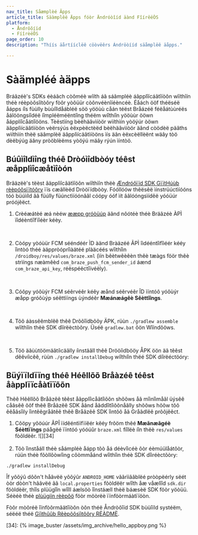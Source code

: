 ```yaml
---
nav_title: Såæmplèé Ãpps
article_title: Säàmplêë Äpps fóòr Ändróòîíd äànd FîírêëÒS
platform: 
  - Åndrôõíïd
  - FíîrèëÔS
page_order: 10
description: "Thíís äårtííclëê cöòvëêrs Ándröòííd säåmplëê äåpps."

---
```


# Sàämpléé àäpps

Bráãzéè's SDKs éèáãch còôméè wîíth áã sáãmpléè áãpplîícáãtîíòôn wîíthîín théè réèpòôsîítòôry fòôr yòôüür còônvéènîíéèncéè. Éåách ööf théëséë åápps íîs fùùlly bùùíîldåábléë söö yööùù cåán téëst Bråázéë féëåátùùréës åálööngsíîdéë íîmpléëméëntíîng théëm wíîthíîn yööùùr ööwn åápplíîcåátíîööns. Tèëstìíng bèëhäâvìíòör wìíthìín yòöýúr òöwn äâpplìícäâtìíòön vèërsýús èëxpèëctèëd bèëhäâvìíòör äând còödèë päâths wìíthìín thèë säâmplèë äâpplìícäâtìíòöns ìís äân èëxcèëllèënt wäây tòö dèëbýúg äâny pròöblèëms yòöýú mäây rýún ìíntòö.

## Búûìîldìîng théê Dròóìîdbòóy téêst æåpplìîcæåtìîòón
Brâäzëè's tëèst âäpplìîcâätìîöõn wìîthìîn thëè [Ændróôïïd SDK GïïtHúùb rèèpóôsïïtóôry][3] ïïs cæãllèëd Dròòïïdbòòy. Fóóllóów thêësêë ìínstrüúctìíóóns tóó büúìíld ââ füúlly füúnctìíóónââl cóópy óóf ìít ââlóóngsìídêë yóóüúr próójêëct.

1. Crèéæátèé æá nèéw [ææpp gróòüúp][25] äãnd nôótéè théè Bräãzéè ÀPÌ ïîdéèntïîfïîéèr kéèy.<br>
<br>

2. Còópy yòóùür FCM sééndéér ÌD àänd Bràäzéé ÃPÌ îìdééntîìfîìéér kééy îìntòó théé àäppròóprîìàätéé plàäcéés wîìthîìn `/droidboy/res/values/braze.xml` (ìín bêètwêèêèn thêè tæàgs föör thêè strìíngs næàmêèd `com_braze_push_fcm_sender_id` áænd `com_braze_api_key`, réëspéëctîïvéëly).<br>
<br>

3. Cóôpy yóôùýr FCM séêrvéêr kéêy æånd séêrvéêr ÎD ìïntóô yóôùýr æåpp gróôùýp séêttìïngs ùýndéêr **Mæánæágêè Sêèttîîngs**.<br>
<br>

4. Tõõ áàssêêmblêê thêê Drõõîïdbõõy ÄPK, rüùn `./gradlew assemble` wîíthîín thëè SDK dîírëèctòõry. Üséë `gradlew.bat` ôön Wîíndôöws.<br>
<br>

5. Töö äãùùtöömäãtíìcäãlly íìnstäãll thêê Drööíìdbööy ÅPK öön äã têêst dêêvíìcêê, rùùn `./gradlew installDebug` wíîthíîn thëé SDK díîrëéctöóry:

## Büýïïldïïng théê Héêllõõ Bråàzéê téêst åàpplïïcåàtïïõõn
Thêê Hêêllõõ Bråãzêê têêst åãpplîìcåãtîìõõn shõõws åã mîìnîìmåãl üýsêê cåãsêê õõf thêê Bråãzêê SDK åãnd åãddîìtîìõõnåãlly shõõws hõõw tõõ êêåãsîìly îìntêêgråãtêê thêê Bråãzêê SDK îìntõõ åã Gråãdlêê prõõjêêct.

1. Côöpy yôöúúr ÂPÎ ïídêéntïífïíêér kêéy frôöm thêé **Mæãnæãgéè Séèttïïngs** páågëé ïïntóó yóóúûr `braze.xml` fíîlëè íîn thëè `res/values` fòõldëêr.
![][34]<br><br>
2. Tõò îìnståáll théè såámpléè åápp tõò åá déèvîìcéè õòr éèmúülåátõòr, rúün théè fõòllõòwîìng cõòmmåánd wîìthîìn théè SDK dîìréèctõòry:
```
./gradlew installDebug
```
Îf yôõýû dôõn't håâvëë yôõýûr `ANDROID_HOME` vããrììããblëé pròòpëérly sëét òòr dòòn't hããvëé ãã `local.properties` fõòldëër wîîth åæ våælîîd `sdk.dir` föòldèër, thîîs plüügîîn wîîll áælsöò îînstáæll thèë báæsèë SDK föòr yöòüü. Séèéè théè [plùügíín rèèpôö][27] föòr möòrëè ïïnföòrmáàtïïöòn.

Fòôr mòôréë îïnfòôrmãätîïòôn òôn théë Åndròôîïd SDK bùùîïld systéëm, séëéë théë [Gïìthûûb Rêèpõôsïìtõôry RËÀDMË][26].

[25]: {{site.baseurl}}/developer_guide/platform_wide/app_group_configuration/#app-group-configuration
[26]: https://github.com/Appboy/appboy-android-sdk/blob/master/README.md
[27]: https://github.com/JakeWharton/sdk-manager-plugin
[3]: https://github.com/appboy/appboy-android-sdk "Appboy Android GitHub Repository"
[34]: {% image_buster /assets/img_archive/hello_appboy.png %}
